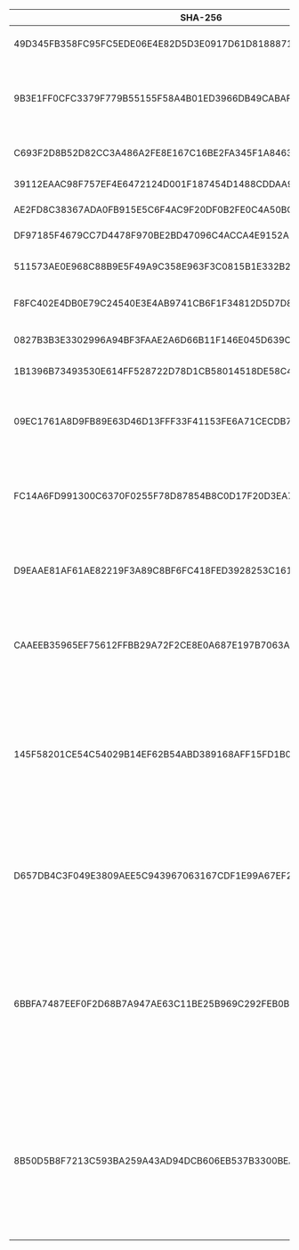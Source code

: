 |SHA-256|SHA-1|MD5|CRC-32|Filename|Source|
|-|-|-|-|-|-|
|49D345FB358FC95FC5EDE06E4E82D5D3E0917D61D81888710976BC752A8F8E1D|82BCFEDF69AFDD5DFEFCF1C3584668F927E607B6|35D6701C495ED47C0DFA9CCB62AECFBB|C56AEA1E|FurryUniversityRebirth1.0.zip|\[Mega\] FurryUniversityRebirth1.0.zishanchup \[2022-09-25 18:34:55 (UTC+8)\]|
|9B3E1FF0CFC3379F779B55155F58A4B01ED3966DB49CABAF0EE8F64FC3FDB940|07F68CD5C53BCEEE26D92FD62FAD82A81DE8DC5D|D52A2BBBDAF0F111F468EC658B8BB4FC|2F254DD3|FurryUniversityRebirth-1.1-pc.zip|\[Mega\] FurryUniversityRebirth-1.1-pc.zip \[2022-09-27 16:09:34 (UTC+8)\]<br>\[夸克\] FurryUniversityRebirth-1.1-pc.zishanchup \[2022-10-20 01:19:43.087 (UTC+8)\]|
|C693F2D8B52D82CC3A486A2FE8E167C16BE2FA345F1A846370DA3BD656336003|02AC7DD51E0083BED6674846E8F936D439202F94|DCFC4AA3DA369C5FB04C19512EAA6ED0|851598D7|FurryUniversityRebirth-1.21Alpha-pc.zip|\[Mega\] FurryUniversityRebirth-1.21Alpha-pc.zip \[2022-10-17 23:45:11 (UTC+8)\]|
|39112EAAC98F757EF4E6472124D001F187454D1488CDDAA96D7FFAD0AE204A6E|456CF5B184FF5F9A6D2EA7C8F653C9D51DF280CB|0C3BD29DD7F2D09D872345C121651FB5|1CC51569|FurryUniversityRebirth-1.25-pc.zip||
|AE2FD8C38367ADA0FB915E5C6F4AC9F20DF0B2FE0C4A50BC48B3AACEDC9A6327|943577AEA24BFE16A3E3003EF7B7A35B7BBF30AC|F95A44A5F156F4517DFF1217B0B7EB72|F8513F3F|FurryUniversityRebirth-1.3-pc.zip||
|DF97185F4679CC7D4478F970BE2BD47096C4ACCA4E9152A50235BD05FCB73B27|B7213D7B941F4A86FC8149591747104B4FFD1AEA|83292EEAB782B1ABF63D594569BCB64E|1693C853|FurryUniversityRevirth-1.3.apk||
|511573AE0E968C88B9E5F49A9C358E963F3C0815B1E332B23CCB0008EEEDBA13|AA29C3ADE62482DB24A726CC458FC27EDF1B67B4|22F148DD9AF8FE5C3CDA885094727BF9|1049F2DC|FurryUniversityAfterRebirth-0.1-pc.zip|[\[itch.io\]](https://heichuanbao.itch.io/furry-university-rebirth) FurryUniversityAfterRebirth-0.1-pc.zip \[2022-12-16 20:26 (UTC)\]|
|F8FC402E4DB0E79C24540E3E4AB9741CB6F1F34812D5D7D874EF58CE60055BAC|08BA7E29D912F505FA402B2A810EBC7BECA93475|B3410C0219DA4F9DD836C415190B0A1F|83DB0164|FurryUniversityAfterRebirth-0.1-mac.zip|[\[itch.io\]](https://heichuanbao.itch.io/furry-university-rebirth) FurryUniversityAfterRebirth-0.1-mac.zip \[2022-12-16 20:26 (UTC)\]|
|0827B3B3E3302996A94BF3FAAE2A6D66B11F146E045D639C336456F9EA55E4A1|C9B12929FCB150A859AD45FFB662B4A141CCB1F4|C4C67B45FFF2FA3EF3CF13A6621E59F5|6675F2DB|FurryUniversityAfterRebirth-0.2-pc.zip|[\[itch.io\]](https://heichuanbao.itch.io/furry-university-rebirth) FurryUniversityAfterRebirth-0.2-pc.zip \[2023-01-20 12:09 (UTC)\]|
|1B1396B73493530E614FF528722D78D1CB58014518DE58C49717D694E3F9F537|4D726043AA40BC23133189009BB4863117934E5D|B5FBAC12CA0461B8A5A789DE4E479C1F|8F487F2E|FuryyUniversityAR0.2.apk|[\[itch.io\]](https://heichuanbao.itch.io/furry-university-rebirth) FuryyUniversityAR0.2.apk \[2023-01-20 12:23 (UTC)\]|
|09EC1761A8D9FB89E63D46D13FFF33F41153FE6A71CECDB77635F0288E08BA6C|95357604F273B94324D3B7C22112D2B81706E254|16942175379F3CE4B531D714F1D7D263|773184D1|FurryUniversityAfterRebirth-0.25-win.zip|[\[Windows版本下载\]](https://fuafter.com/release0_25/) FurryUniversityAfterRebirth-0.25-win.zip<br>[\[Windows版本下载（备用）\]](https://fuafter.com/release0_25/) FurryUniversityAfterRebirth-0.25-win.zip|
|FC14A6FD991300C6370F0255F78D87854B8C0D17F20D3EA754D32646AB4DAA9B|410766D997B51D5988BE40F5F0538B71F6DC61C0|5873D291C8FF69A02E20A9C63B4F732C|8EC0D2D5|FurryUniversityAfterRebirth-0.25-android.apk|[\[Android版本下载\]](https://fuafter.com/release0_25/) FurryUniversityAfterRebirth-0.25-android.apk<br>[\[Android版本下载（备用）\]](https://fuafter.com/release0_25/) FurryUniversityAfterRebirth-0.25-android.apk|
|D9EAAE81AF61AE82219F3A89C8BF6FC418FED3928253C161AF7E907451D6F52A|DDF59A00A29EF7695A536D53FCED6C8752917318|A7E34755FA7773BD2E06D0EC4D2073C2|85ECD761|FurryUniversityAfterRebirth-0.25.1-win.zip|[\[Windows版本下载\]](https://fuafter.com/release0_25/) FurryUniversityAfterRebirth-0.25.1-win.zip<br>[\[Windows版本下载（备用）\]](https://fuafter.com/release0_25/) FurryUniversityAfterRebirth-0.25.1-win.zip|
|CAAEEB35965EF75612FFBB29A72F2CE8E0A687E197B7063A61057BAFC1B4FD00|82743EE8D93165FA544BBED3C0857985EB9657D4|9815AA80D529BDF4E28CA976CF4B6FDC|DBB2EB0A|FurryUniversityAfterRebirth-0.25.1-android.apk|[\[Android版本下载\]](https://fuafter.com/release0_25/) FurryUniversityAfterRebirth-0.25.1-android.apk<br>[\[Android版本下载（备用）\]](https://fuafter.com/release0_25/) FurryUniversityAfterRebirth-0.25.1-android.apk|
|145F58201CE54C54029B14EF62B54ABD389168AFF15FD1B09C13352CFD4A7491|300646969AD09BE8C4CD7F1D1CBF2F2D679152E6|A71CF0C4D5B803C59061501EB05E1CD4|8E2C5DAB|FurryUniversityAfterRebirth-0.3-win.zip|[\[Windows版本下载\]](https://fuafter.com/release0_30/) FurryUniversityAfterRebirth-0.3-win.zip<br>[\[Windows版本下载（备用0）\]](https://fuafter.com/release0_30/) FurryUniversityAfterRebirth-0.3-win.zip<br>[\[Windows版本下载（备用1）\]](https://fuafter.com/release0_30/) FurryUniversityAfterRebirth-0.3-win.zip<br>[\[itch.io\]](https://heichuanbao.itch.io/furry-university-rebirth) FurryUniversityAfterRebirth-0.3-win.zip \[2023-03-20 13:48 (UTC)\]|
|D657DB4C3F049E3809AEE5C943967063167CDF1E99A67EF2C5921C4C96A2106D|961AB63FFAC40D22FA908C0203716981839B4E6A|69922C426FA6AC2DD766884225CAA54C|7EAE4B98|FurryUniversityAR0.3.apk|[\[Windows版本下载\]](https://fuafter.com/release0_30/) FurryUniversityAR0.3.apk<br>[\[Android版本下载（备用0）\]](https://fuafter.com/release0_30/) FurryUniversityAR0.3.apk<br>[\[Android版本下载（备用1）\]](https://fuafter.com/release0_30/) FurryUniversityAR0.3.apk<br>[\[itch.io\]](https://heichuanbao.itch.io/furry-university-rebirth) FurryUniversityAR0.3.apk \[2023-03-20 13:48 (UTC)\]|
|6BBFA7487EEF0F2D68B7A947AE63C11BE25B969C292FEB0B389B9391BFCAA0D6|97F38F06A467DB8C6197BC53056E8934717C47DE|5A4D73DB79F050214CC80061E58BAAE3|BB8F0F9A|FurryUniversityAfterRebirth-0.35-win.zip|[\[Windows版本下载（Sync网盘下载）\]](https://fuafter.com/release0_35/) FurryUniversityAfterRebirth-0.35-win.zip \[2023-04-28 09:17:45.517 (UTC+8)\]<br>[\[Windows版本下载（直链下载0）\]](https://fuafter.com/release0_35/) FurryUniversityAfterRebirth-0.35-win.zip<br>[\[Windows版本下载（直链下载1）\]](https://fuafter.com/release0_35/) FurryUniversityAfterRebirth-0.35-win.zip<br>[\[Windows版本下载（直链下载2）\]](https://fuafter.com/release0_35/) FurryUniversityAfterRebirth-0.35-win.zip|
|8B50D5B8F7213C593BA259A43AD94DCB606EB537B3300BEA8179B3D28BAE3450|CAC91CAB567308EC13EE5D97D84999A38B0EF45F|79CB5FA5170F89D4A2F5F69BAACE52CE|9CF0A93B|FurryUniversityAfterRebirth-0.35-android.apk|[\[Android版本下载（Sync网盘下载）\]](https://fuafter.com/release0_35/) FurryUniversityAfterRebirth-0.35-android.apk \[2023-04-28 09:11:34.653 (UTC+8)\]<br>[\[Android版本下载（直链下载0）\]](https://fuafter.com/release0_35/) FurryUniversityAfterRebirth-0.35-android.apk<br>[\[Android版本下载（直链下载1）\]](https://fuafter.com/release0_35/) FurryUniversityAfterRebirth-0.35-android.apk<br>[\[Android版本下载（直链下载2）\]](https://fuafter.com/release0_35/) FurryUniversityAfterRebirth-0.35-android.apk|
